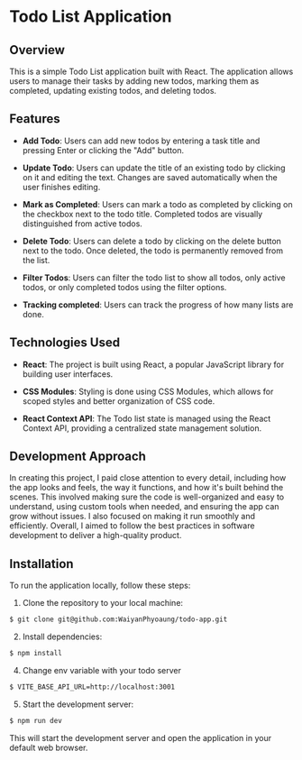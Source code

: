 # Todo List Application

## Overview

This is a simple Todo List application built with React. The application allows users to manage their tasks by adding new todos, marking them as completed, updating existing todos, and deleting todos.

## Features

- **Add Todo**: Users can add new todos by entering a task title and pressing Enter or clicking the "Add" button.

- **Update Todo**: Users can update the title of an existing todo by clicking on it and editing the text. Changes are saved automatically when the user finishes editing.

- **Mark as Completed**: Users can mark a todo as completed by clicking on the checkbox next to the todo title. Completed todos are visually distinguished from active todos.

- **Delete Todo**: Users can delete a todo by clicking on the delete button next to the todo. Once deleted, the todo is permanently removed from the list.

- **Filter Todos**: Users can filter the todo list to show all todos, only active todos, or only completed todos using the filter options.

- **Tracking completed**: Users can track the progress of how many lists are done.

## Technologies Used

- **React**: The project is built using React, a popular JavaScript library for building user interfaces.

- **CSS Modules**: Styling is done using CSS Modules, which allows for scoped styles and better organization of CSS code.

- **React Context API**: The Todo list state is managed using the React Context API, providing a centralized state management solution.

## Development Approach

In creating this project, I paid close attention to every detail, including how the app looks and feels, the way it functions, and how it's built behind the scenes. This involved making sure the code is well-organized and easy to understand, using custom tools when needed, and ensuring the app can grow without issues. I also focused on making it run smoothly and efficiently. Overall, I aimed to follow the best practices in software development to deliver a high-quality product.

## Installation

To run the application locally, follow these steps:

1. Clone the repository to your local machine:

```bash
$ git clone git@github.com:WaiyanPhyoaung/todo-app.git
```

2. Install dependencies:

```bash
$ npm install
```

4. Change env variable with your todo server

```bash
$ VITE_BASE_API_URL=http://localhost:3001
```

5. Start the development server:

```bash
$ npm run dev
```

This will start the development server and open the application in your default web browser.
